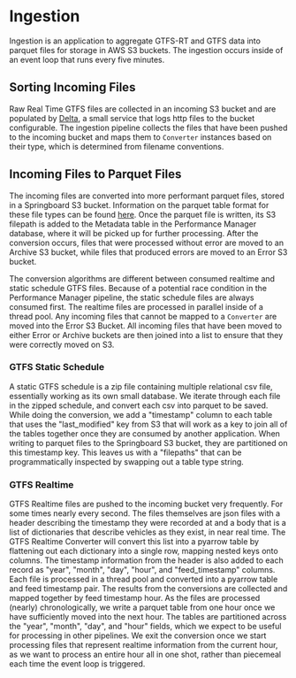 # Ingestion

Ingestion is an application to aggregate GTFS-RT and GTFS data into parquet files for storage in AWS S3 buckets. The ingestion occurs inside of an event loop that runs every five minutes.

## Sorting Incoming Files 
Raw Real Time GTFS files are collected in an incoming S3 bucket and are populated by [Delta](https://github.com/mbta/delt), a small service that logs http files to the bucket configurable. The ingestion pipeline collects the files that have been pushed to the incoming bucket and maps them to `Converter` instances based on their type, which is determined from filename conventions. 

## Incoming Files to Parquet Files
The incoming files are converted into more performant parquet files, stored in a Springboard S3 bucket. Information on the parquet table format for these file types can be found [here](parquet_schemas.md). Once the parquet file is written, its S3 filepath is added to the Metadata table in the Performance Manager database, where it will be picked up for further processing. After the conversion occurs, files that were processed without error are moved to an Archive S3 bucket, while files that produced errors are moved to an Error S3 bucket.

The conversion algorithms are different between consumed realtime and static schedule GTFS files. Because of a potential race condition in the Performance Manager pipeline, the static schedule files are always consumed first. The realtime files are processed in parallel inside of a thread pool. Any incoming files that cannot be mapped to a `Converter` are moved into the Error S3 Bucket.  All incoming files that have been moved to either Error or Archive buckets are then joined into a list to ensure that they were correctly moved on S3.

### GTFS Static Schedule
A static GTFS schedule is a zip file containing multiple relational csv file, essentially working as its own small database. We iterate through each file in the zipped schedule, and convert each csv into parquet to be saved. While doing the conversion, we add a "timestamp" column to each table that uses the "last_modified" key from S3 that will work as a key to join all of the tables together once they are consumed by another application. When writing to parquet files to the Springboard S3 bucket, they are partitioned on this timestamp key. This leaves us with a "filepaths" that can be programmatically inspected by swapping out a table type string.

### GTFS Realtime
GTFS Realtime files are pushed to the incoming bucket very frequently. For some times nearly every second. The files themselves are json files with a header describing the timestamp they were recorded at and a body that is a list of dictionaries that describe vehicles as they exist, in near real time. The GTFS Realtime Converter will convert this list into a pyarrow table by flattening out each dictionary into a single row, mapping nested keys onto columns. The timestamp information from the header is also added to each record as "year", "month", "day", "hour", and "feed_timestamp" columns. Each file is processed in a thread pool and converted into a pyarrow table and feed timestamp pair. The results from the conversions are collected and mapped together by feed timestamp hour. As the files are processed (nearly) chronologically, we write a parquet table from one hour once we have sufficiently moved into the next hour. The tables are partitioned across the "year", "month", "day", and "hour" fields, which we expect to be useful for processing in other pipelines. We exit the conversion once we start processing files that represent realtime information from the current hour, as we want to process an entire hour all in one shot, rather than piecemeal each time the event loop is triggered.